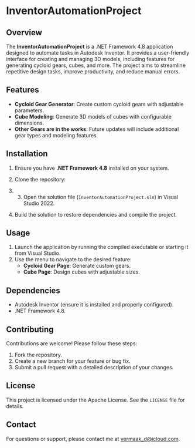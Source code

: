 # InventorAutomationProject

## Overview
The **InventorAutomationProject** is a .NET Framework 4.8 application designed to automate tasks in Autodesk Inventor. It provides a user-friendly interface for creating and managing 3D models, including features for generating cycloid gears, cubes, and more. The project aims to streamline repetitive design tasks, improve productivity, and reduce manual errors.

## Features
- **Cycloid Gear Generator**: Create custom cycloid gears with adjustable parameters.
- **Cube Modeling**: Generate 3D models of cubes with configurable dimensions.
- **Other Gears are in the works**: Future updates will include additional gear types and modeling features.

## Installation
1. Ensure you have **.NET Framework 4.8** installed on your system.
2. Clone the repository:
   
1. 3. Open the solution file (`InventorAutomationProject.sln`) in Visual Studio 2022.
4. Build the solution to restore dependencies and compile the project.

## Usage
1. Launch the application by running the compiled executable or starting it from Visual Studio.
2. Use the menu to navigate to the desired feature:
   - **Cycloid Gear Page**: Generate custom gears.
   - **Cube Page**: Design cubes with adjustable sizes.


## Dependencies
- Autodesk Inventor (ensure it is installed and properly configured).
- .NET Framework 4.8.

## Contributing
Contributions are welcome! Please follow these steps:
1. Fork the repository.
2. Create a new branch for your feature or bug fix.
3. Submit a pull request with a detailed description of your changes.

## License
This project is licensed under the Apache License. See the `LICENSE` file for details.

## Contact
For questions or support, please contact me at vermaak_d@icloud.com.
